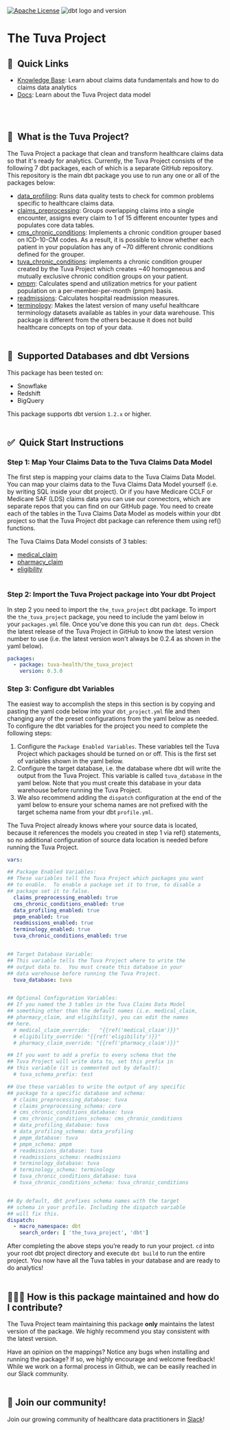 [![Apache License](https://img.shields.io/badge/License-Apache%202.0-blue.svg)](https://opensource.org/licenses/Apache-2.0) ![dbt logo and version](https://img.shields.io/static/v1?logo=dbt&label=dbt-version&message=1.2.x&color=orange)
# The Tuva Project

## 🔗  Quick Links
- [Knowledge Base](https://thetuvaproject.com/): Learn about claims data fundamentals and how to do claims data analytics
- [Docs](https://tuva-health.github.io/the_tuva_project/#!/overview): Learn about the Tuva Project data model

<br/><br/>

## 🧰  What is the Tuva Project?

The Tuva Project a package that clean and transform healthcare claims data so that it's ready for analytics. Currently, the Tuva Project consists of the following 7 dbt packages, each of which is a separate GitHub repository.  This repository is the main dbt package you use to run any one or all of the packages below:

- [data_profiling](https://github.com/tuva-health/data_profiling): Runs data quality tests to check for common problems specific to healthcare claims data.
- [claims_preprocessing](https://github.com/tuva-health/claims_preprocessing): Groups overlapping claims into a single encounter, assigns every claim to 1 of 15 different encounter types and populates core data tables.
- [cms_chronic_conditions](https://github.com/tuva-health/chronic_conditions): Implements a chronic condition grouper based on ICD-10-CM codes. As a result, it is possible to know whether each patient in your population has any of ~70 different chronic conditions defined for the grouper.
- [tuva_chronic_conditions](https://github.com/tuva-health/tuva_chronic_conditions): implements a chronic condition grouper created by the Tuva Project which creates ~40 homogeneous and mutually exclusive chronic condition groups on your patient.
- [pmpm](https://github.com/tuva-health/pmpm): Calculates spend and utilization metrics for your patient population on a per-member-per-month (pmpm) basis.
- [readmissions](https://github.com/tuva-health/readmissions): Calculates hospital readmission measures.
- [terminology](https://github.com/tuva-health/terminology): Makes the latest version of many useful healthcare terminology datasets available as tables in your data warehouse. This package is different from the others because it does not build healthcare concepts on top of your data.
<br/><br/>

## 🔌  Supported Databases and dbt Versions

This package has been tested on: 
- Snowflake
- Redshift
- BigQuery

This package supports dbt version `1.2.x` or higher.
<br/><br/>

## ✅  Quick Start Instructions

### Step 1: Map Your Claims Data to the Tuva Claims Data Model

The first step is mapping your claims data to the Tuva Claims Data Model.  You can map your claims data to the Tuva Claims Data Model yourself (i.e. by writing SQL inside your dbt project).  Or if you have Medicare CCLF or Medicare SAF (LDS) claims data you can use our connectors, which are separate repos that you can find on our GitHub page.  You need to create each of the tables in the Tuva Claims Data Model as models within your dbt project so that the Tuva Project dbt package can reference them using ref() functions.

The Tuva Claims Data Model consists of 3 tables: 
- [medical_claim](https://tuva-health.github.io/the_tuva_project/#!/model/model.claims_data_model.medical_claim#description)
- [pharmacy_claim](https://tuva-health.github.io/the_tuva_project/#!/model/model.claims_data_model.pharmacy_claim#description)
- [eligibility](https://tuva-health.github.io/the_tuva_project/#!/model/model.claims_data_model.eligibility#description)
<br/><br/>

### Step 2: Import the Tuva Project package into Your dbt Project

In step 2 you need to import the `the_tuva_project` dbt package.  To import the `the_tuva_project` package, you need to include the yaml below in your `packages.yml` file.  Once you've done this you can run `dbt deps`.  Check the latest release of the Tuva Project in GitHub to know the latest version number to use (i.e. the latest version won't always be 0.2.4 as shown in the yaml below).

```yaml
packages:
  - package: tuva-health/the_tuva_project
    version: 0.3.0
```


### Step 3: Configure dbt Variables

The easiest way to accomplish the steps in this section is by copying and pasting the yaml code below into your `dbt_project.yml` file and then changing any of the preset configurations from the yaml below as needed.  To configure the dbt variables for the project you need to complete the following steps:

1. Configure the `Package Enabled Variables`.  These variables tell the Tuva Project which packages should be turned on or off.  This is the first set of variables shown in the yaml below.
2. Configure the target database, i.e. the database where dbt will write the output from the Tuva Project.  This variable is called `tuva_database` in the yaml below.  Note that you must create this database in your data warehouse before running the Tuva Project.  
3. We also recommend adding the `dispatch` configuration at the end of the yaml below to ensure your schema names are not prefixed with the target schema name from your dbt `profile.yml`.

The Tuva Project already knows where your source data is located, because it references the models you created in step 1 via ref() statements, so no additional configuration of source data location is needed before running the Tuva Project.

```yaml
vars:

## Package Enabled Variables:
## These variables tell the Tuva Project which packages you want
## to enable.  To enable a package set it to true, to disable a 
## package set it to false.
  claims_preprocessing_enabled: true
  cms_chronic_conditions_enabled: true
  data_profiling_enabled: true 
  pmpm_enabled: true
  readmissions_enabled: true
  terminology_enabled: true
  tuva_chronic_conditions_enabled: true


## Target Database Variable:
## This variable tells the Tuva Project where to write the 
## output data to.  You must create this database in your
## data warehouse before running the Tuva Project.
  tuva_database: tuva  


## Optional Configuration Variables:
## If you named the 3 tables in the Tuva Claims Data Model
## something other than the default names (i.e. medical_claim,
## pharmacy_claim, and eligibility), you can edit the names
## here.
  # medical_claim_override:   "{{ref('medical_claim')}}"
  # eligibility_override: "{{ref('eligibility')}}"
  # pharmacy_claim_override: "{{ref('pharmacy_claim')}}"

## If you want to add a prefix to every schema that the
## Tuva Project will write data to, set this prefix in
## this variable (it is commented out by default):
  # tuva_schema_prefix: test

## Use these variables to write the output of any specific 
## package to a specific database and schema:
  # claims_preprocessing_database: tuva
  # claims_preprocessing_schema: core
  # cms_chronic_conditions_database: tuva
  # cms_chronic_conditions_schema: cms_chronic_conditions
  # data_profiling_database: tuva
  # data_profiling_schema: data_profiling
  # pmpm_database: tuva
  # pmpm_schema: pmpm
  # readmissions_database: tuva
  # readmissions_schema: readmissions
  # terminology_database: tuva
  # terminology_schema: terminology
  # tuva_chronic_conditions_database: tuva
  # tuva_chronic_conditions_schema: tuva_chronic_conditions


## By default, dbt prefixes schema names with the target 
## schema in your profile. Including the dispatch variable
## will fix this.
dispatch:
  - macro_namespace: dbt
    search_order: [ 'the_tuva_project', 'dbt']
```

After completing the above steps you’re ready to run your project.  `cd` into your root dbt project directory and execute `dbt build` to run the entire project.  You now have all the Tuva tables in your database and are ready to do analytics!
<br/><br/>

## 🙋🏻‍♀️ How is this package maintained and how do I contribute?

The Tuva Project team maintaining this package **only** maintains the latest version of the package. We highly recommend you stay consistent with the latest version.

Have an opinion on the mappings? Notice any bugs when installing and running the package? If so, we highly encourage and welcome feedback! While we work on a formal process in Github, we can be easily reached in our Slack community.
<br/><br/>

## 🤝 Join our community!

Join our growing community of healthcare data practitioners in [Slack](https://join.slack.com/t/thetuvaproject/shared_invite/zt-16iz61187-G522Mc2WGA2mHF57e0il0Q)!
